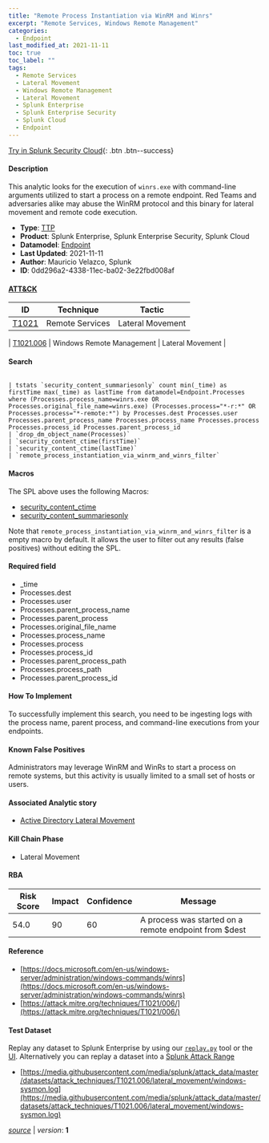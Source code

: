 ```yaml
---
title: "Remote Process Instantiation via WinRM and Winrs"
excerpt: "Remote Services, Windows Remote Management"
categories:
  - Endpoint
last_modified_at: 2021-11-11
toc: true
toc_label: ""
tags:
  - Remote Services
  - Lateral Movement
  - Windows Remote Management
  - Lateral Movement
  - Splunk Enterprise
  - Splunk Enterprise Security
  - Splunk Cloud
  - Endpoint
---
```




[Try in Splunk Security Cloud](https://www.splunk.com/en_us/cyber-security.html){: .btn .btn--success}

#### Description

This analytic looks for the execution of `winrs.exe` with command-line arguments utilized to start a process on a remote endpoint. Red Teams and adversaries alike may abuse the WinRM protocol and this binary for lateral movement and remote code execution.

- **Type**: [TTP](https://github.com/splunk/security_content/wiki/Detection-Analytic-Types)
- **Product**: Splunk Enterprise, Splunk Enterprise Security, Splunk Cloud
- **Datamodel**: [Endpoint](https://docs.splunk.com/Documentation/CIM/latest/User/Endpoint)
- **Last Updated**: 2021-11-11
- **Author**: Mauricio Velazco, Splunk
- **ID**: 0dd296a2-4338-11ec-ba02-3e22fbd008af


#### [ATT&CK](https://attack.mitre.org/)

| ID             | Technique        |  Tactic             |
| -------------- | ---------------- |-------------------- |
| [T1021](https://attack.mitre.org/techniques/T1021/) | Remote Services | Lateral Movement |

| [T1021.006](https://attack.mitre.org/techniques/T1021/006/) | Windows Remote Management | Lateral Movement |

#### Search

```

| tstats `security_content_summariesonly` count min(_time) as firstTime max(_time) as lastTime from datamodel=Endpoint.Processes where (Processes.process_name=winrs.exe OR Processes.original_file_name=winrs.exe) (Processes.process="*-r:*" OR Processes.process="*-remote:*") by Processes.dest Processes.user Processes.parent_process_name Processes.process_name Processes.process Processes.process_id Processes.parent_process_id 
| `drop_dm_object_name(Processes)` 
| `security_content_ctime(firstTime)`
| `security_content_ctime(lastTime)` 
| `remote_process_instantiation_via_winrm_and_winrs_filter`
```

#### Macros
The SPL above uses the following Macros:
* [security_content_ctime](https://github.com/splunk/security_content/blob/develop/macros/security_content_ctime.yml)
* [security_content_summariesonly](https://github.com/splunk/security_content/blob/develop/macros/security_content_summariesonly.yml)

Note that `remote_process_instantiation_via_winrm_and_winrs_filter` is a empty macro by default. It allows the user to filter out any results (false positives) without editing the SPL.

#### Required field
* _time
* Processes.dest
* Processes.user
* Processes.parent_process_name
* Processes.parent_process
* Processes.original_file_name
* Processes.process_name
* Processes.process
* Processes.process_id
* Processes.parent_process_path
* Processes.process_path
* Processes.parent_process_id


#### How To Implement
To successfully implement this search, you need to be ingesting logs with the process name, parent process, and command-line executions from your endpoints.

#### Known False Positives
Administrators may leverage WinRM and WinRs to start a process on remote systems, but this activity is usually limited to a small set of hosts or users.

#### Associated Analytic story
* [Active Directory Lateral Movement](/stories/active_directory_lateral_movement)


#### Kill Chain Phase
* Lateral Movement



#### RBA

| Risk Score  | Impact      | Confidence   | Message      |
| ----------- | ----------- |--------------|--------------|
| 54.0 | 90 | 60 | A process was started on a remote endpoint from $dest |




#### Reference

* [https://docs.microsoft.com/en-us/windows-server/administration/windows-commands/winrs](https://docs.microsoft.com/en-us/windows-server/administration/windows-commands/winrs)
* [https://attack.mitre.org/techniques/T1021/006/](https://attack.mitre.org/techniques/T1021/006/)



#### Test Dataset
Replay any dataset to Splunk Enterprise by using our [`replay.py`](https://github.com/splunk/attack_data#using-replaypy) tool or the [UI](https://github.com/splunk/attack_data#using-ui).
Alternatively you can replay a dataset into a [Splunk Attack Range](https://github.com/splunk/attack_range#replay-dumps-into-attack-range-splunk-server)

* [https://media.githubusercontent.com/media/splunk/attack_data/master/datasets/attack_techniques/T1021.006/lateral_movement/windows-sysmon.log](https://media.githubusercontent.com/media/splunk/attack_data/master/datasets/attack_techniques/T1021.006/lateral_movement/windows-sysmon.log)



[*source*](https://github.com/splunk/security_content/tree/develop/detections/endpoint/remote_process_instantiation_via_winrm_and_winrs.yml) \| *version*: **1**